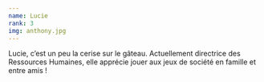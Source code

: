 ```yaml
---
name: Lucie
rank: 3
img: anthony.jpg
---
```


Lucie, c’est un peu la cerise sur le gâteau. Actuellement directrice des Ressources Humaines,
elle apprécie jouer aux jeux de société en famille et entre amis !
